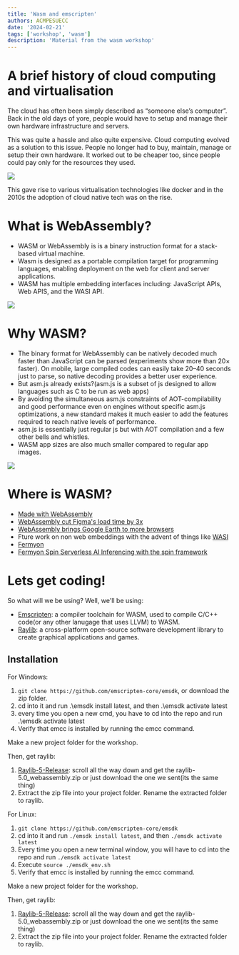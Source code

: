 ```yaml
---
title: 'Wasm and emscripten'
authors: ACMPESUECC
date: '2024-02-21'
tags: ['workshop', 'wasm']
description: 'Material from the wasm workshop'
---
```


# A brief history of cloud computing and virtualisation
The cloud has often been simply described as “someone else’s computer”.
Back in the old days of yore, people would have to setup and manage their own hardware infrastructure and servers. 

This was quite a hassle and also quite expensive.
Cloud computing evolved as a solution to this issue.
People no longer had to buy, maintain, manage or setup their own hardware.
It worked out to be cheaper too, since people could pay only for the resources they used.


![](https://raw.githubusercontent.com/sid-008/v2blog/main/static/wasm1.png)

This gave rise to various virtualisation technologies like docker and in the 2010s
the adoption of cloud native tech was on the rise.

# What is WebAssembly?
- WASM or WebAssembly is is a binary instruction format for a stack-based virtual machine.
- Wasm is designed as a portable compilation target for programming languages, enabling deployment on the web for client and server applications.
- WASM has multiple embedding interfaces including: JavaScript APIs, Web APIS, and the WASI API.

![](https://raw.githubusercontent.com/sid-008/v2blog/main/static/wasm2.png)

# Why WASM?
- The binary format for WebAssembly can be natively decoded much faster than JavaScript can be parsed (experiments show more than 20× faster). On mobile, large compiled codes can easily take 20–40 seconds just to parse, so native decoding provides a better user experience.
- But asm.js already exists?(asm.js is a subset of js designed to allow languages such as C to be run as web apps)
- By avoiding the simultaneous asm.js constraints of AOT-compilability and good performance even on engines without specific asm.js optimizations, a new standard makes it much easier to add the features required to reach native levels of performance.
- asm.js is essentially just regular js but with AOT compilation and a few other bells and whistles.
- WASM app sizes are also much smaller compared to regular app images.

![](https://raw.githubusercontent.com/sid-008/v2blog/main/static/wasm3.png)

# Where is WASM?
- [Made with WebAssembly](https://madewithwebassembly.com/)
- [WebAssembly cut Figma's load time by 3x](https://www.figma.com/blog/webassembly-cut-figmas-load-time-by-3x/)
- [WebAssembly brings Google Earth to more browsers](https://blog.chromium.org/2019/06/webassembly-brings-google-earth-to-more.html)
- Fture work on non web embeddings with the advent of things like [WASI](https://wasi.dev/)
- [Fermyon](https://www.fermyon.com/)
- [Fermyon Spin Serverless AI Inferencing with the spin framework](https://www.fermyon.com/serverless-ai)

# Lets get coding!
So what will we be using? Well, we'll be using:
- [Emscripten](https://emscripten.org/): a compiler toolchain for WASM, used to compile C/C++ code(or any other lanugage that uses LLVM) to WASM.
- [Raylib](https://www.raylib.com/): a cross-platform open-source software development library to create graphical applications and games.

## Installation
For Windows:

1. `git clone https://github.com/emscripten-core/emsdk`, or download the zip folder.
2. cd into it and run .\emsdk install latest, and then .\emsdk activate latest
3. every time you open a new cmd, you have to cd into the repo and run .\emsdk activate latest
4. Verify that emcc is installed by running the emcc command.

Make a new project folder for the workshop.

Then, get raylib:
1.  [Raylib-5-Release](https://github.com/raysan5/raylib/releases/tag/5.0): scroll all the way down and get the 
       raylib-5.0_webassembly.zip or just download the one we sent(its the same thing)
2. Extract the zip file into your project folder. Rename the extracted folder to raylib.

For Linux:
1. `git clone https://github.com/emscripten-core/emsdk`
2. cd into it and run `./emsdk install latest`, and then `./emsdk activate latest`
3. Every time you open a new terminal window, you will have to cd into the repo and run `./emsdk activate latest`
4. Execute `source ./emsdk_env.sh` 
4. Verify that emcc is installed by running the emcc command.

Make a new project folder for the workshop.

Then, get raylib:
1. [Raylib-5-Release](https://github.com/raysan5/raylib/releases/tag/5.0): scroll all the way down and get the 
       raylib-5.0_webassembly.zip or just download the one we sent(its the same thing)
2. Extract the zip file into your project folder. Rename the extracted folder to raylib.

